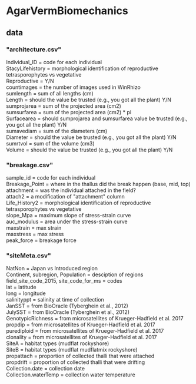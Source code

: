 # AgarVermBiomechanics


## data
### "architecture.csv"  
Individual_ID = code for each individual  
StacyLifehistory = morphological identification of reproductive tetrasporophytes vs vegetative  
Reproductive = Y/N  
countimages = the number of images used in WinRhizo  
sumlength = sum of all lengths (cm)  
Length = should the value be trusted (e.g., you got all the plant) Y/N  
sumprojarea = sum of the projected area (cm2)  
sumsurfarea  = sum of the projected area (cm2) * pi  
Surfacearea = should sumprojarea and sumsurfarea value be trusted (e.g., you got all the plant) Y/N  
sumavediam = sum of the diameters (cm)  
Diameter = should the value be trusted (e.g., you got all the plant) Y/N  
sumrtvol = sum of the volume (cm3)  
Volume = should the value be trusted (e.g., you got all the plant) Y/N  


### "breakage.csv"  
sample_id = code for each individual  
Breakage_Point = where in the thallus did the break happen (base, mid, top)  
attachment = was the individual attached in the field?  
attach2 = a modification of "attachment" column  
Life_History2 = morphological identification of reproductive tetrasporophytes vs vegetative  
slope_Mpa = maximum slope of stress-strain curve  
auc_modulus = area under the stress-strain curve  
maxstrain = max strain  
maxstress = max stress  
peak_force = breakage force

### "siteMeta.csv"  
NatNon = Japan vs Introduced region  
Continent, subregion, Population = desciption of regions  
field_site_code_2015, site_code_for_ms = codes  
lat = latitude  
long = longitude  
salinityppt = salinity at time of collection  
JanSST = from BioOracle (Tyberghein et al., 2012)  
JulySST = from BioOracle (Tyberghein et al., 2012)  
GenotypicRichness = from microsatellites of Krueger-Hadfield et al. 2017  
propdip = from microsatellites of Krueger-Hadfield et al. 2017  
purediploid = from microsatellites of Krueger-Hadfield et al. 2017  
clonality = from microsatellites of Krueger-Hadfield et al. 2017  
SiteA = habitat types (mudflat rockyshore)  
SiteB = habitat types (mudflat mudflatmix rockyshore)  
propattach = proportion of collected thalli that were attached  
propdrift = proportion of collected thalli that were drifting  
Collection.date = collection date  
Collection.waterTemp = collection water temperature  

